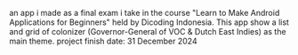 an app i made as a final exam i take in the course "Learn to Make Android Applications for Beginners" held by Dicoding Indonesia. This app show a list and grid of colonizer (Governor-General of VOC & Dutch East Indies) as the main theme. project finish date: 31 December 2024
